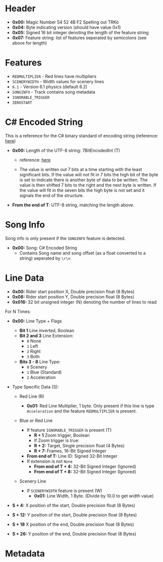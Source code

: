 # Header

* **0x00:** Magic Number 54 52 4B F2 Spelling out TRKò
* **0x04:** Byte indicating version (should have value 0x1)
* **0x05:** Signed 16 bit integer denoting the length of the feature string
* **0x07:** Feature string: list of features seperated by semicolons (see above for length)

# Features

* `REDMULTIPLIER` - Red lines have multipliers
* `SCENERYWIDTH` - Width values for scenery lines
* `6.1` - Version 6.1 physics (default 6.2)
* `SONGINFO` - Track contains song metadata
* `IGNORABLE_TRIGGER`
* `ZEROSTART`

# C# Encoded String
This is a reference for the C# binary standard of encoding string (reference: [here](https://docs.microsoft.com/en-us/openspecs/sharepoint_protocols/ms-spptc/89cf867b-260d-4fb2-ba04-46d8f5705555))

* **0x00:** Length of the UTF-8 string: 7BitEncodedInt (T)
    * reference: [here](https://docs.microsoft.com/en-us/openspecs/sharepoint_protocols/ms-spptc/1eeaf7cc-f60b-4144-aa12-4eb9f6e748d1)

    * The value is written out 7 bits at a time starting with the least significant bits. If the value will not fit in 7 bits the high bit of the byte is set to indicate there is another byte of data to be written. The value is then shifted 7 bits to the right and the next byte is written. If the value will fit in the seven bits the high byte is not set and it signals the end of the structure.

* **From the end of T**: UTF-8 string, matching the length above.

# Song Info
Song info is only present if the `SONGINFO` feature is detected.
* **0x00:** Song: C# Encoded String
    * Contains Song name and song offset (as a float converted to a string) seperated by `\r\n`

# Line Data
* **0x00:** Rider start position X, Double precision float (8 Bytes)
* **0x08:** Rider start position Y, Double precision float (8 Bytes)
* **0x016:** 32 bit unsigned integer (N) denoting the number of lines to read

For N Times:
* **0x00:** Line Type + Flags
    * **Bit 1** Line inverted, Boolean
    * **Bit 2 and 3** Line Extension:
        * `0` None
        * `1` Left
        * `2` Right
        * `3` Both
    * **Bits 3 - 8** Line Type:
        * `0` Scenery
        * `1` Blue (Standard)
        * `2` Acceleration
* Type Specific Data (S):
    * Red Line (R)
        * **0x01:** Red Line Multiplier, 1 byte. Only present if this line is type `Acceleration` and the feature `REDMULTIPLIER` is present.

    * Blue or Red Line
        * If feature `IGNORABLE_TRIGGER` is present (T)
            * **R + 1** Zoom trigger, Boolean
            * If Zoom trigger is true:
            * **R + 2:** Target, Single precision float (4 Bytes)
            * **R + 7:** Frames, 16-Bit Signed Integer
        * **From end of T:** Line ID: Signed 32-Bit Integer
        * If extension is not `None`
            * **From end of T + 4:** 32-Bit Signed Integer (Ignored)
            * **From end of T + 8:** 32-Bit Signed Integer (Ignored)

    * Scenery Line
        * If `SCENERYWIDTH` feature is present (W)
            * **0x01:** Line Width, 1 Byte. (Divide by 10.0 to get width value)

* **S + 4:** X position of the start, Double precision float (8 Bytes)
* **S + 12:** Y position of the start, Double precision float (8 Bytes)
* **S + 18** X position of the end, Double precision float (8 Bytes)
* **S + 26:** Y position of the end, Double precision float (8 Bytes)

# Metadata